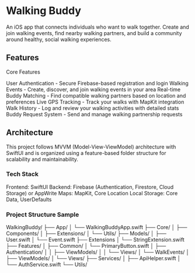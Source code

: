 
# Walking Buddy
An iOS app that connects individuals who want to walk together. Create and join walking events, find nearby walking partners, and build a community around healthy, social walking experiences.
## Features
Core Features

User Authentication - Secure Firebase-based registration and login
Walking Events - Create, discover, and join walking events in your area
Real-time Buddy Matching - Find compatible walking partners based on location and preferences
Live GPS Tracking - Track your walks with MapKit integration
Walk History - Log and review your walking activities with detailed stats
Buddy Request System - Send and manage walking partnership requests


## Architecture
This project follows MVVM (Model-View-ViewModel) architecture with SwiftUI and is organized using a feature-based folder structure for scalability and maintainability.

### Tech Stack

Frontend: SwiftUI
Backend: Firebase (Authentication, Firestore, Cloud Storage) or AppWrite
Maps: MapKit, Core Location
Local Storage: Core Data, UserDefaults

### Project Structure Sample

WalkingBuddy/
├── App/
│   └── WalkingBuddyApp.swift
├── Core/
│   ├── Components/
│   ├── Extensions/
│   └── Utils/
├── Models/
│   ├── User.swift
│   └── Event.swift
├── Extensions
│   └── StringExtension.swift
├── Features/
│   ├── Common/
│       └── PrimaryButton.swift
│   ├── Authentication/
│   │   ├── ViewModels/
│   │   └── Views/
│   └── WalkEvents/
│       ├── ViewModels/
│       └── Views/
├── Services/
│   ├── ApiHelper.swift
│   └── AuthService.swift
└── Utils/
